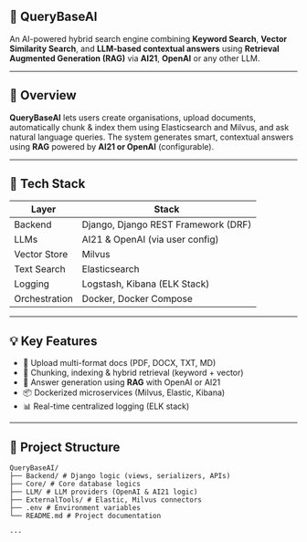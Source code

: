 ## 🚀 QueryBaseAI

An AI-powered hybrid search engine combining **Keyword Search**, **Vector Similarity Search**, and **LLM-based contextual answers** using **Retrieval Augmented Generation (RAG)** via **AI21**, **OpenAI** or any other LLM.

---

## 🧠 Overview

**QueryBaseAI** lets users create organisations, upload documents, automatically chunk & index them using Elasticsearch and Milvus, and ask natural language queries. The system generates smart, contextual answers using **RAG** powered by **AI21 or OpenAI** (configurable).

---

## 🔧 Tech Stack

| Layer         | Stack                                  |
|---------------|----------------------------------------|
| Backend       | Django, Django REST Framework (DRF)    |
| LLMs          | AI21 & OpenAI (via user config)        |
| Vector Store  | Milvus                                 |
| Text Search   | Elasticsearch                          |
| Logging       | Logstash, Kibana (ELK Stack)           |
| Orchestration | Docker, Docker Compose                 |

---

## 💡 Key Features

- 📄 Upload multi-format docs (PDF, DOCX, TXT, MD)
- 🔗 Chunking, indexing & hybrid retrieval (keyword + vector)
- 🧠 Answer generation using **RAG** with OpenAI or AI21
- 📦 Dockerized microservices (Milvus, Elastic, Kibana)
- 📊 Real-time centralized logging (ELK stack)

---

## 📁 Project Structure

```
QueryBaseAI/
├── Backend/ # Django logic (views, serializers, APIs)
├── Core/ # Core database logics
├── LLM/ # LLM providers (OpenAI & AI21 logic)
├── ExternalTools/ # Elastic, Milvus connectors
├── .env # Environment variables
└── README.md # Project documentation

---

